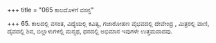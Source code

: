 +++
title = "065 ಕಾಲದೊಳಗೆ ವಸನ್ತ"

+++
65. ಕಾಲದಲ್ಲಿ ವಸಂತ, ವಿದ್ಯೆಯಲ್ಲಿ ಕವಿತ್ವ, ಗಜಾರೋಹಣ ವೈಭವದಲ್ಲಿ ದೇವೇಂದ್ರ , ಮಿತ್ರರಲ್ಲಿ ವಾಣಿ,  ದೈವದಲ್ಲಿ ಶಿವ, ಬಿಲ್ಲಾಳುಗಳಲ್ಲಿ ಮನ್ಮಥ, ಧನದಲ್ಲಿ ಅಭಿಮಾನ ಇವುಗಳೇ ಉತ್ತಮವಾದವು.